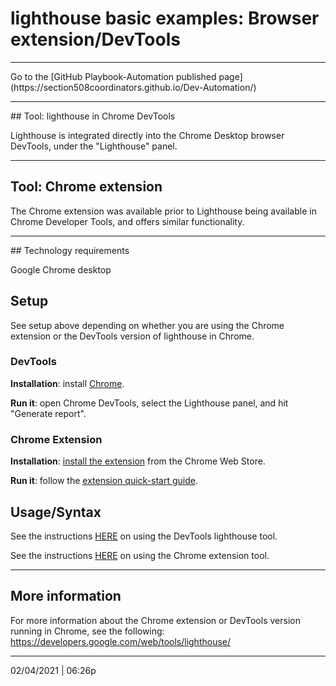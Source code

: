 # lighthouse basic examples: Browser extension/DevTools

<hr>
Go to the [GitHub Playbook-Automation published page](https://section508coordinators.github.io/Dev-Automation/)

<hr>
## Tool: lighthouse in Chrome DevTools

Lighthouse is integrated directly into the Chrome Desktop browser DevTools, under the "Lighthouse" panel.

<hr>

## Tool: Chrome extension

The Chrome extension was available prior to Lighthouse being available in Chrome Developer Tools, and offers similar functionality.

<hr>
## Technology requirements

Google Chrome desktop


## Setup

See setup above depending on whether you are using the Chrome extension or the DevTools version of lighthouse in Chrome.

### DevTools

**Installation**: install [Chrome](https://www.google.com/chrome/browser).

**Run it**: open Chrome DevTools, select the Lighthouse panel, and hit "Generate report".

### Chrome Extension

**Installation**: [install the extension](https://chrome.google.com/webstore/detail/lighthouse/blipmdconlkpinefehnmjammfjpmpbjk) from the Chrome Web Store.

**Run it**: follow the [extension quick-start guide](https://developers.google.com/web/tools/lighthouse/#extension).

## Usage/Syntax

See the instructions [HERE](https://developers.google.com/web/tools/lighthouse/#devtools) on using the DevTools lighthouse tool.

See the instructions [HERE](https://developers.google.com/web/tools/lighthouse/#extension) on using the Chrome extension tool.

<hr>

## More information

For more information about the Chrome extension or DevTools version running in Chrome, see the following: https://developers.google.com/web/tools/lighthouse/ 

<hr>
02/04/2021 | 06:26p